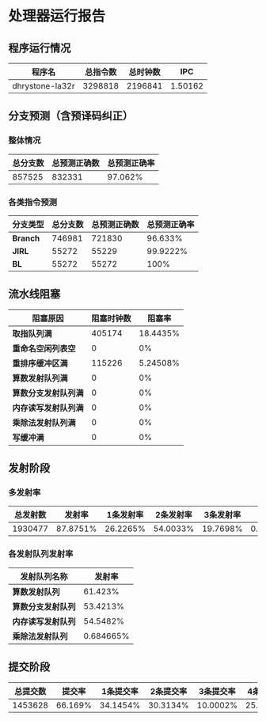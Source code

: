 # 处理器运行报告
## 程序运行情况
|程序名|总指令数|总时钟数|IPC|
|---|---|---|---|
|dhrystone-la32r|3298818|2196841|1.50162|

## 分支预测（含预译码纠正）
### 整体情况
|总分支数|总预测正确数|总预测正确率|
|---|---|---|
|857525|832331|97.062%|

### 各类指令预测
|分支类型|总分支数|总预测正确数|总预测正确率|
|---|---|---|---|
|**Branch**| 746981 | 721830 | 96.633%|
|**JIRL**| 55272 | 55229 | 99.9222%|
|**BL**| 55272 | 55272 | 100%|

## 流水线阻塞
|阻塞原因|阻塞时钟数|阻塞率|
|---|---|---|
|**取指队列满**| 405174 | 18.4435%|
|**重命名空闲列表空**|0 | 0%|
|**重排序缓冲区满**|115226 | 5.24508%|
|**算数发射队列满**|0 | 0%|
|**算数分支发射队列满**|0 | 0%|
|**内存读写发射队列满**|0 | 0%|
|**乘除法发射队列满**|0 | 0%|
|**写缓冲满**|0 | 0%|

## 发射阶段
### 多发射率
|总发射数|发射率|1条发射率|2条发射率|3条发射率|4条发射率|
|---|---|---|---|---|---|
|1930477|87.8751%|26.2265%|54.0033%|19.7698%|0.000414405%|

### 各发射队列发射率
|发射队列名称|发射率|
|---|---|
|**算数发射队列**|61.423%|
|**算数分支发射队列**|53.4213%|
|**内存读写发射队列**|54.5482%|
|**乘除法发射队列**|0.684665%|

## 提交阶段
|总提交数|提交率|1条提交率|2条提交率|3条提交率|4条提交率|
|---|---|---|---|---|---|
|1453628|66.169%|34.1454%|30.3134%|10.0002%|25.5411%|
